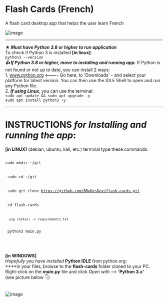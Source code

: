 # Flash Cards (French)
A flash card desktop app that helps the user learn French

![image](https://user-images.githubusercontent.com/103232802/163047125-9a3f2d37-a61a-451b-9c50-9407a1a9cb95.png)

________________________________________________________________________________________________________

**_★ Must have Python 3.8 or higher to run application_**<br>
<t>To check if Python 3 is installed **[in linux]**:<br>
`python3 --version`<br>
**_👍 If Python 3.8 or higher, move to installing and running app._** If Python is not found or not up to date, you can install
2 ways:<br>
<t>1. www.python.org <---- Go here, to 'Downloads' - and select your platform for latest version. You can then use the IDLE Shell
to open and run any Python file.<br>
<t>2. **_If using Linux_**, you can use the terminal:<br>
`sudo apt update && sudo apt upgrade -y`<br>
`sudo apt install python3 -y`<br>


__________________________________________________________________________________________________________

# **INSTRUCTIONS** _for Installing and running the app_:<br>
	
**[in LINUX]** (debian, ubuntu, kali, etc.) terminal type these commands:<br>
<code>	
sudo mkdir ~/git      
</code><br>
<code>
sudo cd ~/git       
</code><br>
<code>
sudo git clone https://github.com/BRuDesDev/flash-cards.git      
</code><br>
<code>
cd flash-cards       
</code><br>
<code>
<code>
pip install -r requirements.txt    
</code><br>
python3 main.py				
</code><br><br>
	
<t>**[in WINDOWS]**<br>
_Hopefully you have installed_ **Python IDLE** from python.org:<br>
<t>****In your files, browse to the **flash-cards** folder cloned to your PC. Right-click on the **_main.py_** file and click _Open with_ --> **'Python 3.x'**<br>(see picture below 👇)<br><br>

![image](https://user-images.githubusercontent.com/103232802/162651068-e27cfe0a-de9e-4b76-9c30-e8b4c229c6dd.png)

